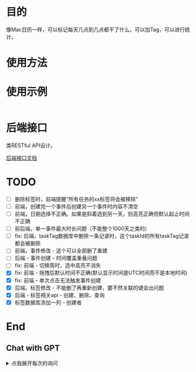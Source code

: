 <!--
 * @Author: LetMeFly
 * @Date: 2024-12-15 16:10:07
 * @LastEditors: LetMeFly.xyz
 * @LastEditTime: 2025-01-09 14:45:37
-->
# 目的

像Mac日历一样，可以标记每天几点到几点都干了什么，可以加Tag，可以进行统计。

# 使用方法



# 使用示例

```

```

# 后端接口

类RESTful API设计。

[后端接口文档](back/README.md)

# TODO

- [ ] 删除标签时，前端提醒“所有任务的xx标签将会被移除”
- [ ] 前端，创建完一个事件后创建另一个事件时内容不清空
- [ ] 前端，日期选择不正确。如果是斜着选到另一天，则高亮正确但默认起止时间不正确
- [ ] 前后端，单一事件最大时长问题（不能整个1000天之类的）
- [ ] fix: 后端，taskTag数据库中删除一条记录时，这个taskId的所有taskTag记录都会被删除
- [ ] 前端，事件修改 - 这个可以全部删了重建
- [ ] 后端 - 事件创建 - 时间覆盖重叠问题
- [ ] fix: 前端 - 切换周时，选中高亮不消失
- [x] fix: 前端 - 拖拽后默认时间不正确(默认显示时间是UTC时间而不是本地时间)
- [x] fix: 前端 - 单次点击无法触发事件创建
- [x] 后端，标签修改 - 不能删了再重新创建，要不然关联的键会出问题
- [x] 后端 - 标签相关api - 创建、删除、查询
- [x] 标签数据库添加一列 - 创建者

# End

## Chat with GPT

<details><summary>点我展开每次的询问</summary>

你了解Mac日历吗

<hr/>

如果我想让ChatGPT帮我使用cloudflare workers创建一个类似Mac日历的应用，我应该怎么告诉它，以使得它能一步一步完成整个项目？

<hr/>

"我需要帮助使用Cloudflare Workers构建一个日历应用（类似Mac日历），支持以下功能：

+ 后端通过Cloudflare Workers实现事件的创建、获取、删除功能，并使用Cloudflare KV存储数据。
+ 前端使用HTML、CSS和JavaScript来显示日历，并支持用户创建、查看、编辑事件。这些前端的文件也是由同一个Cloudflare workers项目返回的。
+ 支持设置事件提醒，并通过浏览器通知提醒用户。
+ 提供API接口：POST /events（创建事件），GET /events（获取事件列表），DELETE /events/{id}（删除事件）。"
+ 支持对事件加Tag，支持分类汇总功能。

完成这个项目需要较大的工作量，请你分步骤逐步完成。

<hr/>

现在我创建好了cloudflare应用，并成功显示了Hello, Cloudflare Workers!

下一步我想编写代码，使得cloudflare返回html页面。

<hr/>

这个页面能够由js读取HTML来实现吗？我不知道cloudflare workers是否允许这么做

<hr/>

我希望将HTML和JavaScript分开，我应该如何部署静态文件？可以在一个项目中实现吗

<hr/>

对于前端页面进行如下修改：

+ 设置默认语言为中文
+ 在head部分引入js：https://letmefly.xyz/Links/Common.js
+ 缩进为4个空格（js文件也是如此）

<hr/>

前端显示成功！请继续

<hr/>

介绍http delete，说明其传参方式

能否像post和get一样传参，而不是通过url的子路径传参

<hr/>

现在我决定不使用KV来存储数据，而是使用D1数据库存储数据。

<hr/>

我在绑定D1数据库的时候，出现了以下报错：

D1 bindings require module-format workers. https://developers.cloudflare.com/workers/reference/migrate-to-module-workers/

<hr/>

TOML写注释

<hr/>

```
name = "api"
type = "module"  # 绑定D1数据库的Workers要求必须为模块格式而不能是脚本格式
compatibility_date = "2024-12-09"
main = "main.js"

d1_databases = [
  { binding = "api", database_id = "40bf17b1-b598-4ad2-aad0-860f2b282cee" }
]
```

报错：

```

 ⛅️ wrangler 3.93.0 (update available 3.95.0)
-------------------------------------------------------

▲ [WARNING] Processing wrangler.toml configuration:

    - 😶 Ignored: "type":
      Most common features now work out of the box with wrangler, including modules, jsx,
  typescript, etc. If you need anything more, use a custom build.


▲ [WARNING] You are about to publish a Workers Service that was last published via the Cloudflare Dashboard.

  Edits that have been made via the dashboard will be overridden by your local code and config.


√ Would you like to continue? ... yes
Total Upload: 5.56 KiB / gzip: 1.92 KiB
Your worker has access to the following bindings:
- D1 Databases:
  - api: 40bf17b1-b598-4ad2-aad0-860f2b282cee

X [ERROR] A request to the Cloudflare API (/accounts/870d2550dd021f035ec8dd56e29f7472/workers/scripts/api) failed.

  D1 bindings require module-format workers.
  https://developers.cloudflare.com/workers/reference/migrate-to-module-workers/ [code: 10021]

  If you think this is a bug, please open an issue at:
  https://github.com/cloudflare/workers-sdk/issues/new/choose
```

<hr/>

我有一个D1数据库：

```sql
CREATE TABLE Users (
    userid INTEGER PRIMARY KEY AUTOINCREMENT, 
    username VARCHAR(255) UNIQUE NOT NULL, 
    password VARCHAR(255) NOT NULL
);

CREATE TABLE User_LoginInfo (
    login_id INTEGER PRIMARY KEY AUTOINCREMENT,
    userid INTEGER NOT NULL,
    loginTime DATETIME NOT NULL,
    loginIp VARCHAR(50),
    passKey VARCHAR(255) NOT NULL,
    FOREIGN KEY (userid) REFERENCES Users(userid)
);
```

我要依据cookie中的passKey去User_LoginInfo中获取userid以便得知是哪个用户创建的任务。

用户只能操作自己创建的任务。

请你对其进行修改。

<hr/>

使用JS往当前域名下创建一个永不过期的cookie，名为passKey，值为123

<hr/>

我想要的主要是日历效果，主要是想记录今天已经完成的一件事情。

<hr/>

我想要的主要是日历效果，主要是想记录今天已经完成的一件事情。

请你不要着急，记住我所提出的所有要求，一步一步来完成。

下面首先设计并创建数据库。

<hr/>

我想要的主要是日历效果，主要是想记录今天已经完成的一件事情。例如我今天学了20分钟Java，我就可以在网页上记录一下，以便后续统计。

请你不要着急，记住我所提出的所有要求，一步一步来完成。

下面首先设计并创建数据库。

我已经创建了Users表、User_LoginInfo表，接下来准备创建Calendar_Tasks表和Calendar_Tags表。

Calendar_Tags表中包含：tagId、tagName、tagColor(十六进制的RGB值)

Calendar_Tasks表中包含：taskId、title、description、startTime(任务开始时间)、during(任务持续时长)、tagId、userid等。

<hr/>

很棒，接下来开始写后端的事件创建、新增、删除函数。

<hr/>

我有一个TagId数据表，现在要设计一个Tasks数据表。

一个Task可以对应多个TagId，Task中还会包含其他信息如taskId、description等。

我应该怎么设计Task表格？

<hr/>

解释这段sql代码

<hr/>

还有一种办法是在Task表中添加一个tags键。

两种解决方案哪个更合适？

<hr/>

我决定使用TaskTag表这种方式。

我有没有必要创建一个taskTag_Id这个键？

<hr/>

我想要的主要是日历效果，主要是想记录今天已经完成的一件事情。例如我今天学了20分钟Java，我就可以在网页上记录一下，以便后续统计。

请你不要着急，记住我所提出的所有要求，一步一步来完成。

下面首先设计并创建数据库。

我已经创建了Users表、User_LoginInfo表，接下来准备创建Calendar_Tasks表、Calendar_Tags表和Calendar_TaskTag表。

Calendar_Tags表中包含：tagId、tagName、tagColor(十六进制的RGB值)

Calendar_Tasks表中包含：taskId、title、description、startTime(任务开始时间)、during(任务持续时长)、userid等。

Calendar_TaskTag表中包含：taskId、TagId。一个任务可能对应着多个标签。

<hr/>

很棒，接下来开始写后端的事件创建、新增、删除函数。

<hr/>

重写一下添加标签的这段代码，每个标签插入一次是不是太低效了？

<hr/>

删除任务的时候，能否直接`DELETE FROM Calendar_Tasks WHERE taskId = ? AND userid = ?;`？

这样在userid和taskid不匹配的时候就会删除失败。

如果是这样，我又应该如何判断是否删除失败了？

<hr/>

现在我写完了后端的 查询、修改、删除 任务的函数，我想先写一个Python脚本模拟发包分别测试一下。

<hr/>

介绍HTTP DELETE

<hr/>

它可以将数据保留在请求体当中吗

<hr/>

```
...
```

现在我写完了后端的 查询、修改、删除 任务的函数，我想先写一个Python脚本模拟发包分别测试一下。

你不需要修改我写的函数，你只需要写一个使用python requests库的脚本，以便我可以运行测试。

<hr/>

```
...
```

现在我写完了后端的 查询、修改、删除 任务的函数，我想先写一个Python脚本模拟发包分别测试一下。

虽然deleteEvent函数可能不是很合适，但是你暂时不需要修改或继续完善它。

你的任务是：写一个python脚本，以便我可以用来测试这三个后端api。

<hr/>

不，现在你不需要修改我的代码

我需要修改代码的时候我会告诉你的。

你只需要完成一件事情，明白吗？

就是写一个python脚本，向后端发送模拟数据包，以便能测试这三个api是否可以正常工作。

<hr/>

```
...
```

现在我写完了后端的 查询、修改、删除 任务的函数，我想先写一个Python脚本模拟发包分别测试一下。

虽然deleteEvent函数可能不是很合适，但是你暂时不需要修改或继续完善它。

你的任务是：写一个python脚本，以便我可以用来测试这三个后端api。

请注意，现在你不需要修改我的代码

我需要修改代码的时候我会告诉你的。

你只需要完成一件事情，明白吗？

就是写一个python脚本，向后端发送模拟数据包，以便能测试这三个api是否可以正常工作。

我不希望继续处理事件删除的功能，你可以理解我这个功能已经完成了。

现在你不要帮我完善其中的删除任务功能，你要做的是写python代码。

<hr/>

我不希望在URL中确定DELETE函数的taskID，我就要不规范地在请求体中传递taskID这个参数。

本次回复中，你只能返回python代码，用python的requests库发送模拟请求，测试后端的三个api

<hr/>

cloudfalre workers如何读取绑定的D1数据库

<hr/>

我绑定的数据库名为CALENDAR_DB，但是缺报错`X [ERROR] Error fetching user ID: ReferenceError: CALENDAR_DB is not defined`

<hr/>

是不是因为我没有初始化本地数据库

<hr/>

我想直接应用生产环境的数据库。
请问我在本地都需要进行哪些操作

<hr/>

wrangler deploy后，线上环境可以正常执行了。

但是wrangler dev后，本地环境报错没有数据表。

<hr/>

配置了`preview_database_id = "40bf17b1-b598-4ad2-aad0-860f2b282cee"`后:

```
wrangler.toml changed...
Your worker has access to the following bindings:
- D1 Databases:
  - CALENDAR_DB: 40bf17b1-b598-4ad2-aad0-860f2b282cee, Preview: (40bf17b1-b598-4ad2-aad0-860f2b282cee) (local)
⎔ Reloading local server...
```

为什么Preview后面会显示一个(local)？

并且我访问`localhost:8787/`还是报错：

```
[wrangler:err] Error: D1_ERROR: no such table: Calendar_Tasks: SQLITE_ERROR
    at D1DatabaseSessionAlwaysPrimary._sendOrThrow (cloudflare-internal:d1-api:129:19)
    at async D1PreparedStatement.all (cloudflare-internal:d1-api:311:46)
    at async Object.fetch (file:///F:/OtherApps/Program/Git/Store/Store20_LeetCode/api/main.js:24:20)
    at async jsonError (file:///F:/OtherApps/Program/Node/node-v16.13.1-win-x64/node_modules/wrangler/templates/middleware/middleware-miniflare3-json-error.ts:22:10)
    at async drainBody (file:///F:/OtherApps/Program/Node/node-v16.13.1-win-x64/node_modules/wrangler/templates/middleware/middleware-ensure-req-body-drained.ts:5:10)
[wrangler:err] Cause: Error: no such table: Calendar_Tasks: SQLITE_ERROR
    at D1DatabaseSessionAlwaysPrimary._sendOrThrow (cloudflare-internal:d1-api:130:24)
    at async D1PreparedStatement.all (cloudflare-internal:d1-api:311:46)
    at async Object.fetch (file:///F:/OtherApps/Program/Git/Store/Store20_LeetCode/api/main.js:24:20)
    at async jsonError (file:///F:/OtherApps/Program/Node/node-v16.13.1-win-x64/node_modules/wrangler/templates/middleware/middleware-miniflare3-json-error.ts:22:10)
    at async drainBody (file:///F:/OtherApps/Program/Node/node-v16.13.1-win-x64/node_modules/wrangler/templates/middleware/middleware-ensure-req-body-drained.ts:5:10)
[wrangler:inf] GET /calendar/events 500 Internal Server Error (61ms)
```

<hr/>

如果我执行：

```
export async function getEvents(request, env) {
    const result = await env.CALENDAR_DB.prepare('SELECT * FROM Calendar_Tasks').all();
    return new Response(JSON.stringify(result.results), {
        headers: { 'Content-Type': 'application/json' },
    });
}
```

则能正常运行。

如果我执行：

```
async function test(CALENDAR_DB) {
    const result = await CALENDAR_DB.prepare('SELECT * FROM Calendar_Tasks').all();
    return new Response(JSON.stringify(result.results), {
        headers: { 'Content-Type': 'application/json' },
    });

}

export async function getEvents(request, env) {
    const CALENDAR_DB = env.CALENDAR_DB;
    return await getUserIdFromPassKey(CLANDER_DB);
}
```

就会报错：`X [ERROR] Uncaught (in promise) ReferenceError: CLANDER_DB is not defined`

<hr/>

```
export function getCookie(request, name) {
    const cookieHeader = request.headers.get("Cookie")
    const cookies = cookieHeader ? cookieHeader.split(';') : []
    for (let cookie of cookies) {
        const [key, value] = cookie.trim().split('=')
        console.log(key, value);
        console.log(`key = ${key}, name = ${name}, key === name: ${key === name}`)
        if (key === name) {
            return value
        }
    }
    return null
}
```

运行结果：

```
passKey 2156456454
key = passKey, name = passkey, key === name: false
```

<hr/>

```
const insertTaskQuery = `
    INSERT INTO Calendar_Tasks (title, description, startTime, during, userid)
    VALUES (?, ?, ?, ?, ?);
`;
const taskValues = [title, description, startTime, during, userid];
const taskResult = await CALENDAR_DB.prepare(insertTaskQuery).bind(...taskValues).run();
```

执行完这行insert语句后，如何知道我insert的那一行的自增id？

能否从taskResult中获得？

<hr/>

我使用的是cloudflare的D1数据库，我应该如何获取？

已知：我的自增id是taskId

<hr/>

```
const insertTaskQuery = `
    INSERT INTO Calendar_Tasks (title, description, startTime, during, userid)
    VALUES (?, ?, ?, ?, ?);
`;
const taskValues = [title, description, startTime, during, userid];
const taskResult = await CALENDAR_DB.prepare(insertTaskQuery).bind(...taskValues).run();
console.log(taskResult);
const taskId = taskResult.lastInsertRowid;
console.log("Inserted taskId:", taskId);
```

运行结果：

```
Object {
  success: true,
  meta: Object,
  results: Array(0)
}
Inserted taskId: undefined
```

<hr/>

数据表`Calendar_Tags`新增一列`creater`，其中`creater`是数据表`Users.userid`的外键。

<hr/>

fk_creater  是什么意思

<hr/>

如果我在创建数据表的时候直接指定这一列并设置外键，那么这个外键约束有名称吗

<hr/>

为什么报错了：

> ALTER TABLE Calendar_Tags ADD CONSTRAINT fk_creater FOREIGN KEY (creater) REFERENCES Users(userid) ON DELETE SET CASCADE;
near "CONSTRAINT": syntax error at offset 30: SQLITE_ERROR

<hr/>

我之前的数据表为：

```
CREATE TABLE Calendar_Tags (
    tagId INTEGER PRIMARY KEY AUTOINCREMENT,
    tagName VARCHAR(255) NOT NULL,
    tagColor VARCHAR(7) NOT NULL
);
```

<hr/>

我还有一个数据表：

```
CREATE TABLE Calendar_TaskTag (
    taskId INTEGER NOT NULL,
    tagId INTEGER NOT NULL,
    PRIMARY KEY (taskId, tagId),
    FOREIGN KEY (taskId) REFERENCES Calendar_Tasks(taskId),
    FOREIGN KEY (tagId) REFERENCES Calendar_Tags(tagId)
);
```

如果我删除数据表`Calendar_Tags`的话，数据表`Calendar_TaskTag`是否会出现问题？

<hr/>

创造者的英文单词怎么拼？

<hr/>

SQLite修改列名 Calendar_Tags.creater改为reator

<hr/>

我有一个SQLite表：

```
CREATE TABLE Calendar_TaskTag (
    taskId INTEGER NOT NULL,
    tagId INTEGER NOT NULL,
    PRIMARY KEY (taskId, tagId),
    FOREIGN KEY (taskId) REFERENCES Calendar_Tasks(taskId),
    FOREIGN KEY (tagId) REFERENCES Calendar_Tags(tagId)
);
```

我想将表修改为：

当tagId或taskId被删除时，自动删除这一行。

<hr/>

HTTP请求中，有GET、POST、DELETE等方法。

比如我想对一个标签进行操作，则可以通过GET获取标签，POST创建标签，DELETE删除标签。

如果我想修改标签，我应该使用什么新的请求方法？可否在不修改uri的前提下完成？

<hr/>

我想使用HTTP PUT方法修改一个标签的标签名，我应该怎么设计后端服务？

<hr/>

RESTful API 是什么

<hr/>

现在我已经完成了后端并完成了测试。我要开始设计前端页面了。请模仿Mac日历进行设计。

要求：
+ 前端显示一个日历，日历默认显示当前一周，可以点击切换按钮切换到上一周或下一周。
+ 从周一到周日每天显示一列，从0点到24点每小时显示一行。若页面无法显示完所有行则显示滚动条，默认从早上7点开始显示
+ 在某一天，我可以通过鼠标拖拽的方式选中一段时间，创建一个事件。
+ 也可以创建修改标签、修改事件（其实是先删除再新建）

其中，我已有的后端接口如下：

```

```

如果所需步骤较多，请你一步一步帮我实现。

<hr/>

内容太多了，请一步一步完成。

首先完成HTML所需代码，注意定义好元素以便后续CSS和JS的编写。

注意，本次及以后的任何一次回复中，都不能将代码写死。

例如今天的日期、要创建的事件等，都要实时获取或接收用户输入。这也就要求你预留下用户输入框（如果需要）

<hr/>

js判断url是否以/结尾。（注意路径中可能含有参数）

<hr/>

我是在cloudflare workers中判断的

```
export async function indexHTML(request) {
    const url = new URL(request.url);
    if (!url.pathname.endsWith('/')) {
        
    }
```

如果不是以`/`结尾则重定向

<hr/>

解释重定向301和302

<hr/>

好的，现在请开始编写css所需代码

<hr/>

<!-- 编写js，我有一个moduleRoutes字典，例如：

```
const moduleRoutes = {
    '/': index,
    '/font/*': front,
    '/events': events,
    '/tags': tags,
};
```

我有一个url，如`/f -->

<hr/>

js判断一个键值是否在字典中

<hr/>

接下来请开始编写JS

注意要能满足我要求的所有操作。

要求：
+ 前端显示一个日历，日历默认显示当前一周，可以点击切换按钮切换到上一周或下一周。
+ 从周一到周日每天显示一列，从0点到24点每小时显示一行。若页面无法显示完所有行则显示滚动条，默认从早上7点开始显示
+ 在某一天，我可以通过鼠标拖拽的方式选中一段时间，创建一个事件。
+ 也可以创建修改标签、修改事件（其实是先删除再新建）

如果无法一次实现，可以分多次进行。

<hr/>

JS在``中包含符号`

<hr/>

JS在``中包含符号`${}

<hr/>

你的css编写失败，好丑，很多内容都没有样式，例如prevWeekBtn等很多元素。

请结合HTML内容编写

<hr/>

018.ChatLogWithGPT.Cloudflare - Workers - LetCalendar.675e8d02-7344-8001-951f-c6d26870832e.json

<hr/>

我有一个前端页面，是模仿Mac日历制作的事件记录统计工具，后端接口已经完成。

要实现功能如下：

+ 前端显示一个日历，日历默认显示当前一周，可以点击切换按钮切换到上一周或下一周。
+ 从周一到周日每天显示一列，从0点到24点每小时显示一行。若页面无法显示完所有行则显示滚动条，默认从早上7点开始显示
+ 在某一天，我可以通过鼠标拖拽的方式选中一段时间，创建一个事件。
+ 也可以创建修改标签、修改事件（其实是先删除再新建）

前端页面内容如下：

```

```

现在请你帮我撰写一个css来美化之

<hr/>

我想让你逐步完成所有所需代码，可以吗？

现在请首先编写css，让界面看起来美观一些

<hr/>

依据html编写css

```

```

<hr/>

使用Cloudflare workers返回html、css、js时，headers分别应该怎么写

<hr/>

js数组取值最后一个元素

<hr/>

filePath是`style.css`等，如何提取出文件类型`css`

<hr/>

js取值失败时默认值

<hr/>

js字典取值失败时默认值

<hr/>

进行如下更改：

1. 我要的是可以拖拽的表格形式，而不是每一列都显示一遍几点到几点。时间只在最左边显示一次
2. 请填满整个页面，而不是只在屏幕中间显示一部分。当整个页面都无法显示所有表格时，再出现滚动条

<hr/>

想要只在最左边显示一次时间，是不是也要修改一下HTML

<hr/>

根据这个html来写CSS

```
{{index4.html}}
```

<hr/>

好看多了，但周一到周日为什么是竖着显示的？而不是水平占满一行

<hr/>

<!-- 算了，GPT不行，还是一点一点写吧。 -->

我想要设计一个HTML，模仿Mac日历。

整体上是一个可以拖拽的表格：

+ 水平平均分成7份，代表周一到周日
+ 竖直分成0-24点共24份

我可以在表格上拖拽一天的几点到几点，实现事件的添加。

你不需要给出具体代码，请告诉我应该使用哪些HTML结构

<hr/>

如何实现拖拽选中，而不是拖拽移动？

<hr/>

我想写一个HTML页面，模仿Mac日历，具体功能如下：

页面是一个日期表格，每一列代表一天，每一行是1h。

我可以在某一列中使用鼠标从上到下拖拽移动一些时间段并显示为其他颜色。

<hr/>

有一个问题是否可以解决？

就是我在表格中上下拖拽的时候，鼠标会选中第一列的文字

<hr/>

解释html的mousedown、mouseup、mouseover事件

<hr/>

我的一个html页面使用了第三方js <script src="xxx"></script>，这个js加载较慢，导致这个js加载出来之前，我的页面会卡住不渲染。

如何解决这一问题？

<hr/>

我这个js脚本完全可以后台加载，后台执行，和其他脚本没有依赖。

<hr/>

html表格，设置所有列等宽。

<hr/>

请不要在代码中使用固定值，这样无法适应各种规格的屏幕

<hr/>

如何将一个表格在后台悄悄地分为4份，每15分钟一份，但是用户看不出来。

<hr/>

如何将一个表格在后台悄悄地从上到下均分为4份，每15分钟一份，但是用户看不出来。

用户选择的时候会依据鼠标位置，高亮选中的小格子的部分。

<hr/>

我在写一个模仿Mac日历的HTML，当前html源码为
```

```
当前css源码为
```

```
当前js源码为
```

```
如果你了解了，请回复好的，并等待我的下一步指令

<hr/>

我想在表头上添加日期，默认显示当前这一周（使用js实时获取）。

加上左右两个箭头，点击可以切换到上一周或下一周。

<hr/>

我的后端接口如下，如果你了解了，请回复好的，并等待我的下一步指令

```

```

<hr/>

我想在拖拽选中一段时间时，弹出一个框。

在框里，可以创建事件并选择一个或多个标签。

创建事件时，可以输入事件标题、事件描述，默认依据用户的拖拽范围给定一个起止时间，用户也可以调整起止时间。

<hr/>

我有一个Calendar_Tasks数据表，里面有task信息和userid信息；
我有一个Calendar_TaskTag数据表，里面有taskId和tagId的对应信息。

我想通过userid查询出这个user的所有任务，以及每个任务对应的tagId。我应该如何查询？

```
```

<hr/>

解释left join

<hr/>

这样查询的效率如何

<hr/>

left join的时间复杂度是多少？

<hr/>

这样左表中的信息是不是会一个tag重复一次

<hr/>

GROUP_CONCAT这个好，请详细解释之

<hr/>

如果task表列比较多的话，可否Select task.*

<hr/>

这样会每个userid都关联一次，我可用做到只管理指定userid的task吗？

我尝试如下代码报错了：

```
SELECT
    Calendar_Tasks.*,
    GROUP_CONCAT(Calendar_TaskTag.tagId) as tagIds
FROM
    Calendar_Tasks
LEFT JOIN
    Calendar_TaskTag
ON
    Calendar_Tasks.taskId = Calendar_TaskTag.taskId
GROUP BY
    Calendar_Tasks.taskId
WHERE
    Calendar_Tasks.userid = 1
```

<hr/>

解释js：date.toISOString().slice(0, 16)

<hr/>

Date对象如何+8h

<hr/>

如果使用setHours方法是否会导致时间超出24h

<hr/>

document.getElementById('eventStartTime').value的格式为string，例如2025-01-11T02:00

我想格式不变，但将其转为8h后的时间字符串

<hr/>

手动计算太麻烦了，请使用Date一行实现

<hr/>

css设置具有today这个class的tr中的td：

左边框和右边框为其他颜色，最后一个tr的td的下边框也为这个颜色

<hr/>
<hr/>
<hr/>
<hr/>
<hr/>
<hr/>
<hr/>
<hr/>
<hr/>
<hr/>

</details>